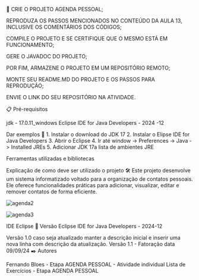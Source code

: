 🚀 CRIE O PROJETO AGENDA PESSOAL;

REPRODUZA OS PASSOS MENCIONADOS NO CONTEÚDO DA AULA 13, INCLUSIVE OS COMENTÁRIOS DOS CÓDIGOS;

COMPILE O PROJETO E SE CERTIFIQUE QUE O MESMO ESTÁ EM FUNCIONAMENTO;

GERE O JAVADOC DO PROJETO;

POR FIM, ARMAZENE O PROJETO EM UM REPOSITÓRIO REMOTO;

MONTE SEU README.MD DO PROJETO E OS PASSOS PARA REPRODUÇÃO;

ENVIE O LINK DO SEU REPOSITÓRIO NA ATIVIDADE.

📋 Pré-requisitos

jdk - 17.0.11_windows Eclipse IDE for Java Developers - 2024 -12

Dar exemplos 🔧 1. Instalar o download do JDK 17 2. Instalar o Elipse IDE for Java Developers 3. Abrir o Eclipse 4. Ir até window -> Preferences -> Java -> Installed JREs 5. Adicionar JDK 17a lista de ambientes JRE

Ferramentas utilizadas e bibliotecas

Explicação de como deve ser utilizado o projeto 🛠️ 
Este projeto desenvolve um sistema informatizado voltado para a organização de contatos pessoais. Ele oferece funcionalidades práticas para adicionar, visualizar, editar e remover contatos de forma eficiente.

![agenda2](https://github.com/user-attachments/assets/da41f8b1-2d6b-46e4-be34-14f9404b464b)




![agenda3](https://github.com/user-attachments/assets/adac5a1d-e145-41c7-b2c0-6f31ede42e20)




IDE Eclipse 📌 Versão Eclipse IDE for Java Developers - 2024-12

Versão 1.0 caso seja atualizado manter a descrição inicial e inserir uma nova linha com descrição da atualização. Versão 1.1 - Fatoração data 09/09/24 ✒️ Autores

Fernando Bloes - Etapa AGENDA PESSOAL - Atividade individual Lista de Exercícios - Etapa AGENDA PESSOAL
